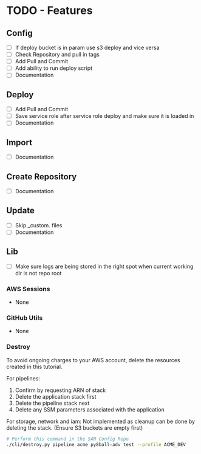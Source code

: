 # TODO - Features

## Config

- [ ] If deploy bucket is in param use s3 deploy and vice versa
- [ ] Check Repository and pull in tags
- [ ] Add Pull and Commit
- [ ] Add ability to run deploy script
- [ ] Documentation

## Deploy

- [ ] Add Pull and Commit
- [ ] Save service role after service role deploy and make sure it is loaded in
- [ ] Documentation

## Import

- [ ] Documentation

## Create Repository

- [ ] Documentation

## Update

- [ ] Skip _custom. files
- [ ] Documentation

## Lib

- [ ] Make sure logs are being stored in the right spot when current working dir is not repo root

### AWS Sessions

- None

### GitHub Utils

- None


### Destroy

To avoid ongoing charges to your AWS account, delete the resources created in this tutorial.

For pipelines:
1. Confirm by requesting ARN of stack
2. Delete the application stack first
3. Delete the pipeline stack next
4. Delete any SSM parameters associated with the application

For storage, network and iam: Not implemented as cleanup can be done by deleting the stack. (Ensure S3 buckets are empty first)

```bash
# Perform this command in the SAM Config Repo
./cli/destroy.py pipeline acme py8ball-adv test --profile ACME_DEV
```
